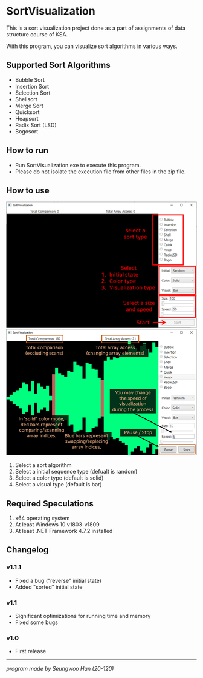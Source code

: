 # SortVisualization

This is a sort visualization project done as a part of assignments of data structure course of KSA.

With this program, you can visualize sort algorithms in various ways.

## Supported Sort Algorithms
- Bubble Sort
- Insertion Sort
- Selection Sort
- Shellsort
- Merge Sort
- Quicksort
- Heapsort
- Radix Sort (LSD)
- Bogosort

## How to run
* Run SortVisualization.exe to execute this program.
* Please do not isolate the execution file from other files in the zip file.

## How to use
![alt text](https://github.com/A-H4NU/SortVisualization/blob/master/SortVisualization/Sort%20Visualization%20Tutorial.png?raw=true)
![alt text](https://github.com/A-H4NU/SortVisualization/blob/master/SortVisualization/Sort%20Visualization%20Tutorial%202.png?raw=true)
1. Select a sort algorithm
2. Select a initial sequence type (defualt is random)
3. Select a color type (default is solid)
4. Select a visual type (default is bar)

## Required Speculations
1. x64 operating system
2. At least Windows 10 v1803-v1809
3. At least .NET Framework 4.7.2 installed

## Changelog

### v1.1.1
* Fixed a bug ("reverse" initial state)
* Added "sorted" initial state

### v1.1
* Significant optimizations for running time and memory
* Fixed some bugs

### v1.0
* First release

----

*program made by Seungwoo Han (20-120)*
